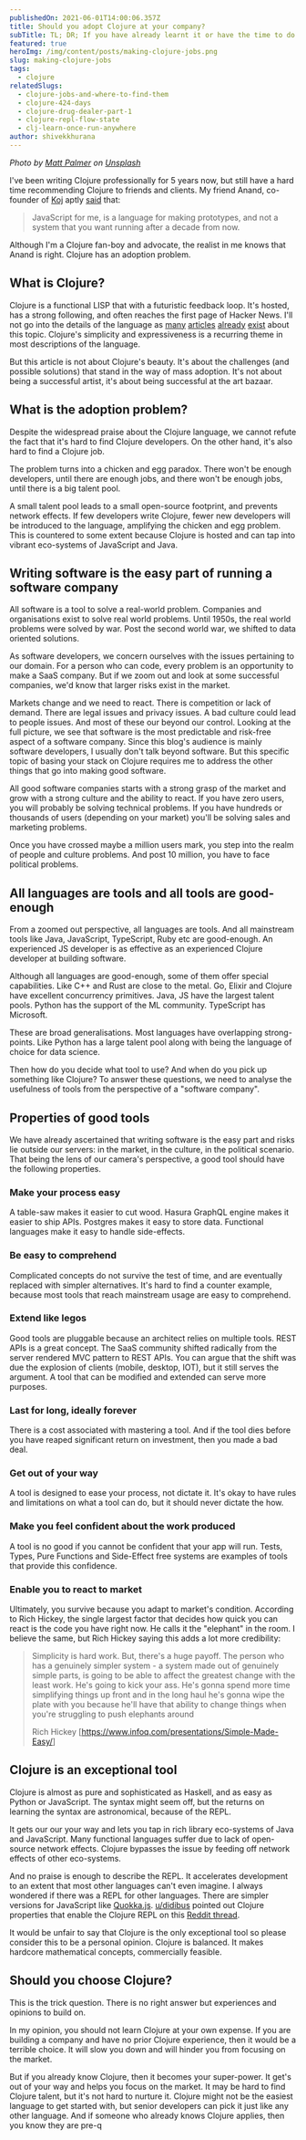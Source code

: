 ```yaml
---
publishedOn: 2021-06-01T14:00:06.357Z
title: Should you adopt Clojure at your company?
subTitle: TL; DR; If you have already learnt it or have the time to do so, then yes
featured: true
heroImg: /img/content/posts/making-clojure-jobs.png
slug: making-clojure-jobs
tags:
  - clojure
relatedSlugs:
  - clojure-jobs-and-where-to-find-them
  - clojure-424-days
  - clojure-drug-dealer-part-1
  - clojure-repl-flow-state
  - clj-learn-once-run-anywhere
author: shivekkhurana
---
```

*Photo by [Matt Palmer](https://unsplash.com/@mattpalmer?utm_source=unsplash&utm_medium=referral&utm_content=creditCopyText) on [Unsplash](https://unsplash.com/s/photos/wizard?utm_source=unsplash&utm_medium=referral&utm_content=creditCopyText)*

I've been writing Clojure professionally for 5 years now, but still have a hard time recommending Clojure to friends and clients. My friend Anand, co-founder of [Koj](https://koj.co) aptly [said](https://youtu.be/O-bVJoWULBE?t=2228) that:

> JavaScript for me, is a language for making prototypes, and not a system that you want running after a decade from now.

Although I'm a Clojure fan-boy and advocate, the realist in me knows that Anand is right. Clojure has an adoption problem.

## What is Clojure?

Clojure is a functional LISP that with a futuristic feedback loop. It's hosted, has a strong following, and often reaches the first page of Hacker News. I'll not go into the details of the language as [many](https://simongray.github.io/essays/spread.html) [articles](https://medium.com/swlh/what-i-learned-after-writing-clojure-for-424-days-straight-8884ec471f8e) [already](https://itrevolution.com/love-letter-to-clojure-part-1/) [exist](https://blog.cleancoder.com/uncle-bob/2019/08/22/WhyClojure.html) about this topic. Clojure's simplicity and expressiveness is a recurring theme in most descriptions of the language.

But this article is not about Clojure's beauty. It's about the challenges (and possible solutions) that stand in the way of mass adoption. It's not about being a successful artist, it's about being successful at the art bazaar.

## What is the adoption problem?

Despite the widespread praise about the Clojure language, we cannot refute the fact that it's hard to find Clojure developers. On the other hand, it's also hard to find a Clojure job. 

The problem turns into a chicken and egg paradox. There won't be enough developers, until there are enough jobs, and there won't be enough jobs, until there is a big talent pool.

A small talent pool leads to a small open-source footprint, and prevents network effects. If few developers write Clojure, fewer new developers will be introduced to the language, amplifying the chicken and egg problem. This is countered to some extent because Clojure is hosted and can tap into vibrant eco-systems of JavaScript and Java.

## Writing software is the easy part of running a software company

All software is a tool to solve a real-world problem. Companies and organisations exist to solve real world problems. Until 1950s, the real world problems were solved by war. Post the second world war, we shifted to data oriented solutions. 

As software developers, we concern ourselves with the issues pertaining to our domain. For a person who can code, every problem is an opportunity to make a SaaS company. But if we zoom out and look at some successful companies, we'd know that larger risks exist in the market. 

Markets change and we need to react. There is competition or lack of demand. There are legal issues and privacy issues. A bad culture could lead to people issues. And most of these our beyond our control. Looking at the full picture, we see that software is the most predictable and risk-free aspect of a software company. Since this blog's audience is mainly software developers, I usually don't talk beyond software. But this specific topic of basing your stack on Clojure requires me to address the other things that go into making good software. 

All good software companies starts with a strong grasp of the market and grow with a strong culture and the ability to react. If you have zero users, you will probably be solving technical problems. If you have hundreds or thousands of users (depending on your market) you'll be solving sales and marketing problems.

Once you have crossed maybe a million users mark, you step into the realm of people and culture problems. And post 10 million, you have to face political problems.

## All languages are tools and all tools are good-enough

From a zoomed out perspective, all languages are tools. And all mainstream tools like Java, JavaScript, TypeScript, Ruby etc are good-enough. An experienced JS developer is as effective as an experienced Clojure developer at building software.

Although all languages are good-enough, some of them offer special capabilities. Like C++ and Rust are close to the metal. Go, Elixir and Clojure have excellent concurrency primitives. Java, JS have the largest talent pools. Python has the support of the ML community. TypeScript has Microsoft.

These are broad generalisations. Most languages have overlapping strong-points. Like Python has a large talent pool along with being the language of choice for data science. 

Then how do you decide what tool to use? And when do you pick up something like Clojure? To answer these questions, we need to analyse the usefulness of tools from the perspective of a "software company".

## Properties of good tools

We have already ascertained that writing software is the easy part and risks lie outside our servers: in the market, in the culture, in the political scenario. That being the lens of our camera's perspective, a good tool should have the following properties.

### Make your process easy

A table-saw makes it easier to cut wood. Hasura GraphQL engine makes it easier to ship APIs. Postgres makes it easy to store data. Functional languages make it easy to handle side-effects.

### Be easy to comprehend

Complicated concepts do not survive the test of time, and are eventually replaced with simpler alternatives. It's hard to find a counter example, because most tools that reach mainstream usage are easy to comprehend. 

### Extend like legos

Good tools are pluggable because an architect relies on multiple tools. REST APIs is a great concept. The SaaS community shifted radically from the server rendered MVC pattern to REST APIs. You can argue that the shift was due the explosion of clients (mobile, desktop, IOT), but it still serves the argument. A tool that can be modified and extended can serve more purposes.

### Last for long, ideally forever

There is a cost associated with mastering a tool. And if the tool dies before you have reaped significant return on investment, then you made a bad deal.

### Get out of your way

A tool is designed to ease your process, not dictate it. It's okay to have rules and limitations on what a tool can do, but it should never dictate the how. 

### Make you feel confident about the work produced

A tool is no good if you cannot be confident that your app will run. Tests, Types, Pure Functions and Side-Effect free systems are examples of tools that provide this confidence.

### Enable you to react to market

Ultimately, you survive because you adapt to market's condition. According to Rich Hickey, the single largest factor that decides how quick you can react is the code you have right now. He calls it the "elephant" in the room. I believe the same, but Rich Hickey saying this adds a lot more credibility:

> Simplicity is hard work. But, there's a huge payoff. The person who has a genuinely simpler system - a system made out of genuinely simple parts, is going to be able to affect the greatest change with the least work. He's going to kick your ass. He's gonna spend more time simplifying things up front and in the long haul he's gonna wipe the plate with you because he'll have that ability to change things when you're struggling to push elephants around
>
> Rich Hickey [<https://www.infoq.com/presentations/Simple-Made-Easy/>]

## Clojure is an exceptional tool

Clojure is almost as pure and sophisticated as Haskell, and as easy as Python or JavaScript. The syntax might seem off, but the returns on learning the syntax are astronomical, because of the REPL. 

It gets our our your way and lets you tap in rich library eco-systems of Java and JavaScript. Many functional languages suffer due to lack of open-source network effects. Clojure bypasses the issue by feeding off network effects of other eco-systems.

And no praise is enough to describe the REPL. It accelerates development to an extent that most other languages can't even imagine. I always wondered if there was a REPL for other languages. There are simpler versions for JavaScript like [Quokka.js](https://quokkajs.com/). [u/didibus](https://www.reddit.com/user/didibus/) pointed out Clojure properties that enable the Clojure REPL on this [Reddit thread](https://www.reddit.com/r/Clojure/comments/mh4iau/does_jsgorust_or_any_other_famous_language_have_a/gtwojpl/?context=3).

It would be unfair to say that Clojure is the only exceptional tool so please consider this to be a personal opinion. Clojure is balanced. It makes hardcore mathematical concepts, commercially feasible.

## Should you choose Clojure?

This is the trick question. There is no right answer but experiences and opinions to build on.

In my opinion, you should not learn Clojure at your own expense. If you are building a company and have no prior Clojure experience, then it would be a terrible choice. It will slow you down and will hinder you from focusing on the market.

But if you already know Clojure, then it becomes your super-power. It get's out of your way and helps you focus on the market. It may be hard to find Clojure talent, but it's not hard to nurture it. Clojure might not be the easiest language to get started with, but senior developers can pick it just like any other language. And if someone who already knows Clojure applies, then you know they are pre-q
